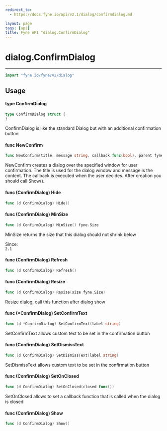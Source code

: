 ```yaml
---
redirect_to:
  - https://docs.fyne.io/api/v2.1/dialog/confirmdialog.md

layout: page
tags: [api]
title: Fyne API "dialog.ConfirmDialog"
---
```



# dialog.ConfirmDialog
---
```go
import "fyne.io/fyne/v2/dialog"
```

## Usage

#### type ConfirmDialog

```go
type ConfirmDialog struct {
}
```

ConfirmDialog is like the standard Dialog but with an additional confirmation button

#### func  NewConfirm

```go
func NewConfirm(title, message string, callback func(bool), parent fyne.Window) *ConfirmDialog
```
NewConfirm creates a dialog over the specified window for user confirmation. The title is used for the dialog window and message is the content. The callback is executed when the user decides. After creation you should call Show().

#### func (ConfirmDialog) Hide

```go
func (d ConfirmDialog) Hide()
```

#### func (ConfirmDialog) MinSize

```go
func (d ConfirmDialog) MinSize() fyne.Size
```
MinSize returns the size that this dialog should not shrink below


<div class="since">Since: <code>
2.1</code></div>

#### func (ConfirmDialog) Refresh

```go
func (d ConfirmDialog) Refresh()
```

#### func (ConfirmDialog) Resize

```go
func (d ConfirmDialog) Resize(size fyne.Size)
```
Resize dialog, call this function after dialog show

#### func (*ConfirmDialog) SetConfirmText

```go
func (d *ConfirmDialog) SetConfirmText(label string)
```
SetConfirmText allows custom text to be set in the confirmation button

#### func (ConfirmDialog) SetDismissText

```go
func (d ConfirmDialog) SetDismissText(label string)
```
SetDismissText allows custom text to be set in the confirmation button

#### func (ConfirmDialog) SetOnClosed

```go
func (d ConfirmDialog) SetOnClosed(closed func())
```
SetOnClosed allows to set a callback function that is called when the dialog is closed

#### func (ConfirmDialog) Show

```go
func (d ConfirmDialog) Show()
```
